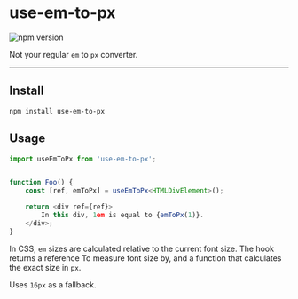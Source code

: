 use-em-to-px
===

![npm version](https://img.shields.io/npm/v/use-em-to-px)

Not your regular `em` to `px` converter.

---

## Install
```shell script
npm install use-em-to-px
```

## Usage
```typescript jsx
import useEmToPx from 'use-em-to-px';


function Foo() {
    const [ref, emToPx] = useEmToPx<HTMLDivElement>();

    return <div ref={ref}>
        In this div, 1em is equal to {emToPx(1)}.
    </div>;
}
```

In CSS, `em` sizes are calculated relative to the current font size. The hook returns a reference
To measure font size by, and a function that calculates the exact size in `px`.

Uses `16px` as a fallback.
